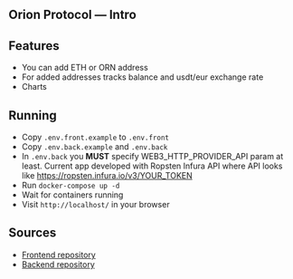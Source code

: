 ## Orion Protocol — Intro

## Features
- You can add ETH or ORN address
- For added addresses tracks balance and usdt/eur exchange rate
- Charts

## Running
- Copy `.env.front.example` to `.env.front`
- Copy `.env.back.example`  and `.env.back`
- In `.env.back` you **MUST** specify WEB3_HTTP_PROVIDER_API param at least. Current app developed with Ropsten Infura API where API looks like https://ropsten.infura.io/v3/YOUR_TOKEN
- Run `docker-compose up -d`
- Wait for containers running
- Visit `http://localhost/` in your browser

## Sources

- [Frontend repository](https://github.com/lobotomoe/rates_front)
- [Backend repository](https://github.com/lobotomoe/rates)
